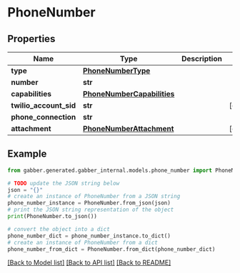 # PhoneNumber


## Properties

Name | Type | Description | Notes
------------ | ------------- | ------------- | -------------
**type** | [**PhoneNumberType**](PhoneNumberType.md) |  | 
**number** | **str** |  | 
**capabilities** | [**PhoneNumberCapabilities**](PhoneNumberCapabilities.md) |  | 
**twilio_account_sid** | **str** |  | [optional] 
**phone_connection** | **str** |  | 
**attachment** | [**PhoneNumberAttachment**](PhoneNumberAttachment.md) |  | [optional] 

## Example

```python
from gabber.generated.gabber_internal.models.phone_number import PhoneNumber

# TODO update the JSON string below
json = "{}"
# create an instance of PhoneNumber from a JSON string
phone_number_instance = PhoneNumber.from_json(json)
# print the JSON string representation of the object
print(PhoneNumber.to_json())

# convert the object into a dict
phone_number_dict = phone_number_instance.to_dict()
# create an instance of PhoneNumber from a dict
phone_number_from_dict = PhoneNumber.from_dict(phone_number_dict)
```
[[Back to Model list]](../README.md#documentation-for-models) [[Back to API list]](../README.md#documentation-for-api-endpoints) [[Back to README]](../README.md)


